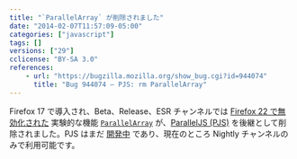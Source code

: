 ```yaml
---
title: "`ParallelArray` が削除されました"
date: "2014-02-07T11:57:09-05:00"
categories: ["javascript"]
tags: []
versions: ["29"]
cclicense: "BY-SA 3.0"
references:
    - url: "https://bugzilla.mozilla.org/show_bug.cgi?id=944074"
      title: "Bug 944074 – PJS: rm ParallelArray"
---
```

Firefox 17 で導入され、Beta、Release、ESR チャンネルでは [Firefox 22 で無効化された](https://www.fxsitecompat.com/ja/docs/2013/parallelarray-is-now-disabled-in-beta-release-and-esr/) 実験的な機能 [`ParallelArray`](https://developer.mozilla.org/ja/docs/Web/JavaScript/Reference/Global_Objects/ParallelArray) が、[ParallelJS (PJS)](http://smallcultfollowing.com/babysteps/blog/2013/10/29/pjs-roadmap/) を後継として削除されました。PJS はまだ [開発中](https://bugzilla.mozilla.org/show_bug.cgi?id=801869) であり、現在のところ Nightly チャンネルのみで利用可能です。

